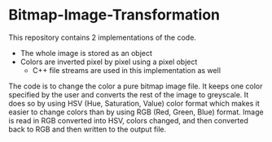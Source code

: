 # Bitmap-Image-Transformation
This repository contains 2 implementations of the code.
- The whole image is stored as an object
- Colors are inverted pixel by pixel using a pixel object
    - C++ file streams are used in this implementation as well

The code is to change the color a pure bitmap image file. It keeps one color specified by the user and converts the rest of the image to greyscale. It does so by using HSV (Hue, Saturation, Value) color format which makes it easier to change colors than by using RGB (Red, Green, Blue) format. Image is read in RGB converted into HSV, colors changed, and then converted back to RGB and then written to the output file.